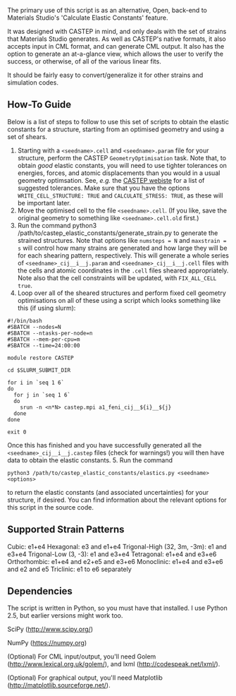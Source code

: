 The primary use of this script is as an alternative, Open, back-end to
Materials Studio's 'Calculate Elastic Constants' feature.

It was designed with CASTEP in mind, and only deals with the set of strains
that Materials Studio generates. As well as CASTEP's native formats, it also
accepts input in CML format, and can generate CML output. It also has the
option to generate an at-a-glance view, which allows the user to verify the
success, or otherwise, of all of the various linear fits.

It should be fairly easy to convert/generalize it for other strains and
simulation codes.

How-To Guide
------------

Below is a list of steps to follow to use this set of scripts to obtain the elastic constants for a structure, starting from an optimised geometry and using a set of shears.

1. Starting with a `<seedname>.cell` and `<seedname>.param` file for your structure, perform the CASTEP `GeometryOptimisation` task. Note that, to obtain *good* elastic constants, you will need to use tighter tolerances on energies, forces, and atomic displacements than you would in a usual geometry optimsation. See, *e.g.* the [CASTEP webiste](https://www.tcm.phy.cam.ac.uk/castep/documentation/WebHelp/content/modules/castep/tskcastepsetelecquality.htm) for a list of suggested tolerances. Make sure that you have the options `WRITE_CELL_STRUCTURE: TRUE` and `CALCULATE_STRESS: TRUE`, as these will be important later.
2. Move the optimised cell to the file `<seedname>.cell`. (If you like, save the original geometry to something like `<seedname>.cell.old` first.)
3. Run the command
        python3 /path/to/castep_elastic_constants/generate_strain.py <seedname> <options>
to generate the strained structures. Note that options like `numsteps = N` and `maxstrain = s` will control how many strains are generated and how large they will be for each shearing pattern, respectively. This will generate a whole series of `<seedname>_cij__i__j.param` and `<seedname>_cij__i__j.cell` files with the cells and atomic coordinates in the `.cell` files sheared appropriately. Note also that the cell constraints will be updated, with `FIX_ALL_CELL true`.
4. Loop over all of the sheared structures and perform fixed cell geometry optimisations on all of these using a script which looks something like this (if using slurm):
```
#!/bin/bash
#SBATCH --nodes=N
#SBATCH --ntasks-per-node=n
#SBATCH --mem-per-cpu=m
#SBATCH --time=24:00:00

module restore CASTEP

cd $SLURM_SUBMIT_DIR

for i in `seq 1 6`
do
  for j in `seq 1 6`
  do
    srun -n <n*N> castep.mpi a1_feni_cij__${i}__${j}
  done
done

exit 0
```
Once this has finished and you have successfully generated all the `<seedname>_cij__i__j.castep` files (check for warnings!) you will then have data to obtain the elastic constants.
5. Run the command
```
python3 /path/to/castep_elastic_constants/elastics.py <seedname> <options>
```
to return the elastic constants (and associated uncertainties) for your structure, if desired. You can find information about the relevant options for this script in the source code.


Supported Strain Patterns
-------------------------

Cubic: e1+e4
Hexagonal: e3 and e1+e4
Trigonal-High (32, 3m, -3m): e1 and e3+e4
Trigonal-Low (3, -3): e1 and e3+e4
Tetragonal: e1+e4 and e3+e6
Orthorhombic: e1+e4 and e2+e5 and e3+e6
Monoclinic: e1+e4 and e3+e6 and e2 and e5
Triclinic: e1 to e6 separately 

Dependencies
------------

The script is written in Python, so you must have that installed. I use Python 2.5, but earlier versions might work too. 

SciPy (http://www.scipy.org/)

NumPy (https://numpy.org)

(Optional) For CML input/output, you'll need Golem (http://www.lexical.org.uk/golem/), and lxml (http://codespeak.net/lxml/).

(Optional) For graphical output, you'll need Matplotlib (http://matplotlib.sourceforge.net/).


